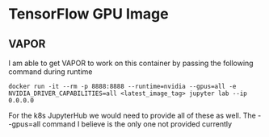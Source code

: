 # TensorFlow GPU Image

## VAPOR

I am able to get VAPOR to work on this container by passing the following command during runtime

```
docker run -it --rm -p 8888:8888 --runtime=nvidia --gpus=all -e NVIDIA_DRIVER_CAPABILITIES=all <latest_image_tag> jupyter lab --ip 0.0.0.0
```

For the k8s JupyterHub we would need to provide all of these as well. The --gpus=all command I believe is the only one not provided currently